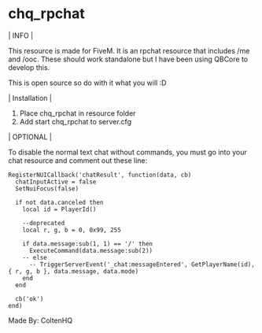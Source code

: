 # chq_rpchat
 
| INFO |
 
This resource is made for FiveM. It is an rpchat resource that includes /me and /ooc. These should work standalone but I have been using QBCore to develop this.

This is open source so do with it what you will :D

| Installation |

1. Place chq_rpchat in resource folder
2. Add start chq_rpchat to server.cfg

| OPTIONAL |

To disable the normal text chat without commands, you must go into your chat resource and comment out these line:

```
RegisterNUICallback('chatResult', function(data, cb)
  chatInputActive = false
  SetNuiFocus(false)

  if not data.canceled then
    local id = PlayerId()

    --deprecated
    local r, g, b = 0, 0x99, 255

    if data.message:sub(1, 1) == '/' then
      ExecuteCommand(data.message:sub(2))
    -- else
      -- TriggerServerEvent('_chat:messageEntered', GetPlayerName(id), { r, g, b }, data.message, data.mode)
    end
  end

  cb('ok')
end)
```


Made By: ColtenHQ
